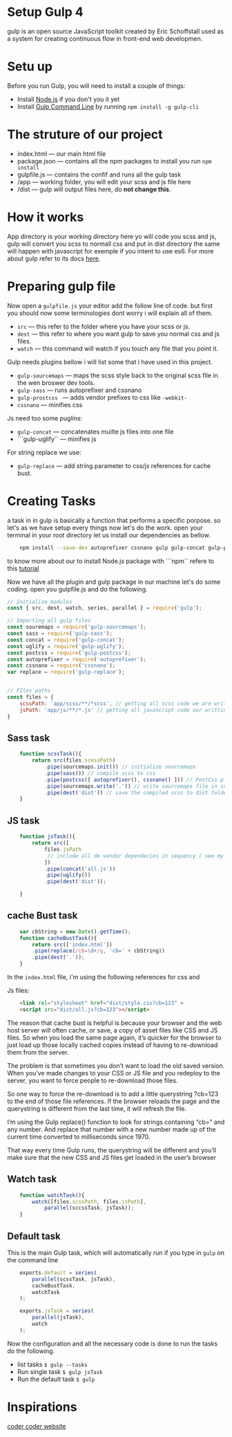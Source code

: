 # Setup Gulp 4

gulp is an open source JavaScript toolkit created by Eric Schoffstall used as a system for creating continuous flow in front-end web developmen.

# Setu up

Before you run Gulp, you will need to install a couple of things:

- Install [Node.js](https://nodejs.org/en/) if you don't you it yet
- Install [Gulp Command Line](https://www.npmjs.com/package/gulp-cli) by running ```npm install -g gulp-cli ```

# The struture of our project

- index.html &mdash; our main html file
- package.json &mdash; contains all the npm packages to install you run ```npm install```
- gulpfile.js &mdash; contains the confif and runs all the gulp task
- /app &mdash; working folder, you will edit your scss and js file here
- /dist &mdash; gulp will output files here, do **not change this**.

# How it works

App directory is your working directory here yo will code you scss and js, gulp will convert you scss to normall css and put in dist directory the same will happen with javascript for exemple if you intent to use es6. For more about gulp refer to its docs [here](https://gulpjs.com/docs/en/getting-started/quick-start).

# Preparing gulp file

Now open a ```gulpfile.js``` your editor add the follow line of code. but first you should now some terminologies dont worry i will explain all of them.

- ```src``` &mdash; this refer to the folder where you have your scss or js.
- ```dest``` &mdash; this refer to where you want gulp to save you normal css and js files.
- ```watch``` &mdash; this command will watch if you touch any file that you point it.

Gulp needs plugins bellow i will list some that i have used in this project.

- ```gulp-sourcemaps``` &mdash; maps the scss style back to the original scss file in the wen broswer dev tools.
- ```gulp-sass``` &mdash; runs autoprefixer and cssnano
- ```gulp-prostcss ``` &mdash; adds vendor prefixes to css like ```-webkit-```
- ```cssnano``` &mdash; minifies css

Js need too some puglins:
- ```gulp-concat``` &mdash; concatenates muilte js files into one file
- ```gulp-uglify`` &mdash; minifies js

For string replace we use:

- ```gulp-replace``` &mdash; add string parameter to css/js references for cache bust.

# Creating Tasks

a task in in gulp is basically a function that performs a specific porpose. so let's as we have setup every things now let's do the work. open your terminal in your root directory let us install our dependencies as bellow.
```bash
    npm install --save-dev autoprefixer cssnano gulp gulp-concat gulp-postcss gulp-replace gulp-sass gulp-sourcemaps gulp-uglify
```

to know more about our to install Node.js package with ```npm`` refere to this [tutorial](https://www.sitepoint.com/beginners-guide-node-package-manager/)

 Now we have all the plugin and gulp package in our machine let's do some coding. open you gulpfile.js and do the following.

```javascript
// Initialize modules
const { src, dest, watch, series, parallel } = require('gulp');

// Importing all gulp files
const souremaps = require('gulp-sourcemaps');
const sass = require('gulp-sass');
const concat = require('gulp-concat');
const uglify = require('gulp-uglify');
const postcss = require('gulp-postcss');
const autoprefixer = require('autoprefixer');
const cssnano = require('cssnano');
var replace = require('gulp-replace');


// FIles paths
const files = {
    scssPath: 'app/scss/**/*scss', // getting all scss code we are writting
    jsPath: 'app/js/**/*.js' // getting all javascript code our writting
}
```
## Sass task

```javascript
    function scssTask(){
        return src(files.scessPath)
            .pipe(sourcemaps.init()) // initialize sourcemaps
            .pipe(sass()) // compile scss to css
            .pipe(postcss([ autoprefixer(), cssnano() ])) // PostCss plugins
            .pipe(sourcemaps.write('.')) // write sourcemaps file in current directory
            .pipe(dest('dist')) // save the compiled scss to dist folder
    }
```

## JS task

```javascript
    function jsTask(){
        return src([
            files.jsPath
             // include all de vendor dependecies in sequency ( see my code in case of dout )
            ])
            .pipe(concat('all.js'))
            .pipe(uglify())
            .pipe(dest('dist'));

    }
```

## cache Bust task

```javascript
    var cbString = new Date().getTime();
    function cacheBustTask(){
        return src(['index.html'])
        .pipe(replace(/cb=\d+/g, 'cb=' + cbString))
        .pipe(dest('.'));
    }
```
In the ```index.html``` file, i'm using the following references for css and 

Js files:

```html
    <link rel="stylesheet" href="dist/style.css?cb=123" >
    <script src="dist/all.js?cb=123"></script>
```

The reason that cache bust is helpful is because your browser and the web host server will often cache, or save, a copy of asset files like CSS and JS files. So when you load the same page again, it’s quicker for the browser to just load up those locally cached copies instead of having to re-download them from the server.

The problem is that sometimes you don’t want to load the old saved version. When you’ve made changes to your CSS or JS file and you redeploy to the server, you want to force people to re-download those files.

So one way to force the re-download is to add a little querystring 
 ?cb=123 to the end of those file references. If the browser reloads the page and the querystring is different from the last time, it will refresh the file.

I’m using the Gulp replace() function to look for strings containing “cb=” and any number. And replace that number with a new number made up of the current time converted to milliseconds since 1970.

That way every time Gulp runs, the querystring will be different and you’ll make sure that the new CSS and JS files get loaded in the user’s browser

## Watch task

```javascript
    function watchTask(){
        watch([files.scssPath, files.jsPath],
            parallel(sccssTask, jsTask));
    }
```

## Default task

This is the main Gulp task, which will automatically run if you type in ```gulp``` on the command line

```javascript
    exports.default = series(
        parallel(scssTask, jsTask),
        cacheBustTask,
        watchTask
    );
```

```javascript
    exports.jsTask = series(
        parallel(jsTask),
        watch
    );
```

Now the configuration and all the necessary code is done to run the tasks do the following.

- list tasks ```$ gulp --tasks```
- Run single task ``` $ gulp jsTask ```
- Run the default task ``` $ gulp ```

# Inspirations

[coder coder website](https://coder-coder.com/gulp-4-walk-through/)

